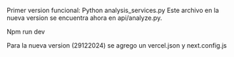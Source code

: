 Primer version funcional:
Python analysis_services.py
    Este archivo en la nueva version se encuentra ahora en api/analyze.py.

Npm run dev

Para la nueva version (29122024) se agrego un vercel.json y next.config.js
